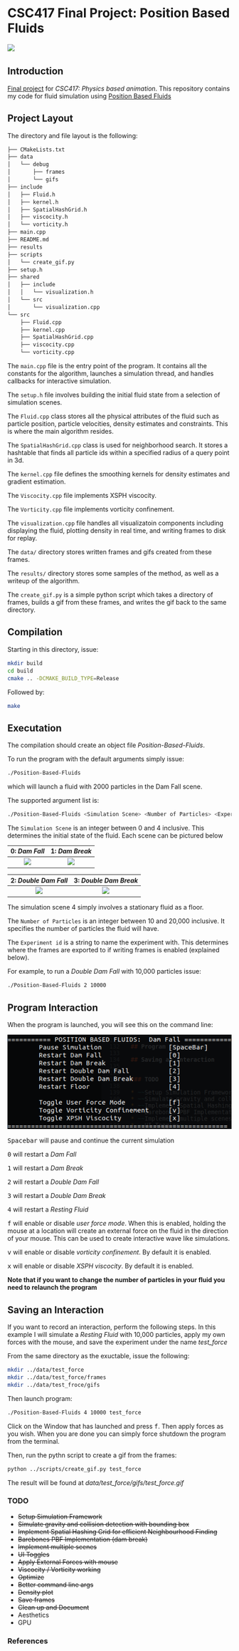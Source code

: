 # CSC417 Final Project: Position Based Fluids
![](results/2k_waves.gif)

## Introduction

[Final project](https://github.com/JacobChmura/PBF)  for *CSC417: Physics based animation*. This repository contains my code for fluid simulation using [Position Based Fluids](https://mmacklin.com/pbf_sig_preprint.pdf)

## Project Layout

The directory and file layout is the following:

```bash
├── CMakeLists.txt
├── data
│   └── debug
│       ├── frames
│       └── gifs
├── include
│   ├── Fluid.h
│   ├── kernel.h
│   ├── SpatialHashGrid.h
│   ├── viscocity.h
│   └── vorticity.h
├── main.cpp
├── README.md
├── results
├── scripts
│   └── create_gif.py
├── setup.h
├── shared
│   ├── include
│   │   └── visualization.h
│   └── src
│       └── visualization.cpp
└── src
    ├── Fluid.cpp
    ├── kernel.cpp
    ├── SpatialHashGrid.cpp
    ├── viscocity.cpp
    └── vorticity.cpp

```


The `main.cpp` file is the entry point of the program. It contains all the constants for the algorithm, launches a simulation thread, and handles callbacks for interactive simulation.

The `setup.h` file involves building the initial fluid state from a selection of simulation scenes.

The `Fluid.cpp` class stores all the physical attributes of the fluid such as particle position, particle velocities, density estimates and constraints. This is where the main algorithm resides.

The `SpatialHashGrid.cpp` class is used for neighborhood search. It stores a hashtable that finds all particle ids within a specified radius of a query point in 3d.

The `kernel.cpp` file defines the smoothing kernels for density estimates and gradient estimation. 

The `Viscocity.cpp` file implements XSPH viscocity.

The `Vorticity.cpp` file implements vorticity confinement.

The `visualization.cpp` file handles all visualizatoin components including displaying the fluid, plotting density in real time, and writing frames to disk for replay.

The `data/` directory stores written frames and gifs created from these frames.

The `results/` directory stores some samples of the method, as well as a writeup of the algorithm.

The `create_gif.py` is a simple python script which takes a directory of frames, builds a gif from these frames, and writes the gif back to the same directory.



## Compilation

Starting in this directory, issue:

```bash
mkdir build
cd build
cmake .. -DCMAKE_BUILD_TYPE=Release
```

Followed by:
```bash
make
```



## Executation

The compilation should create an object file *Position-Based-Fluids*.

To run the program with the default arguments simply issue:

```bash
./Position-Based-Fluids
```

which will launch a fluid with 2000 particles in the Dam Fall scene.




The supported argument list is:

```bash
./Position-Based-Fluids <Simulation Scene> <Number of Particles> <Experiment Name>
```

The `Simulation Scene` is an integer between 0 and 4 inclusive. This determines the initial state of the fluid. Each scene can be pictured below

0: *Dam Fall*            |  1: *Dam Break*            
:-------------------------:|:-------------------------:
![](results/2k_waves.gif)  |  ![](results/2k_waves.gif)

2: *Double Dam Fall*            |  3: *Double Dam Break*            
:-------------------------:|:-------------------------:
![](results/2k_waves.gif)  |  ![](results/2k_waves.gif)


The simulation scene 4 simply involves a stationary fluid as a floor.

The `Number of Particles` is an integer between 10 and 20,000 inclusive. It specifies the number of particles the fluid will have.

The `Experiment id` is a string to name the experiment with. This determines where the frames are exported to if writing frames is enabled (explained below).


For example, to run a *Double Dam Fall* with 10,000 particles issue:

```bash
./Position-Based-Fluids 2 10000
```


## Program Interaction

When the program is launched, you will see this on the command line:

![](results/interaction.png)


<kbd>Spacebar</kbd> will pause and continue the current simulation

<kbd>0</kbd> will restart a *Dam Fall*

<kbd>1</kbd> will restart a *Dam Break*

<kbd>2</kbd> will restart a *Double Dam Fall*

<kbd>3</kbd> will restart a *Double Dam Break*

<kbd>4</kbd> will restart a *Resting Fluid*

<kbd>f</kbd> will enable or disable *user force mode*. When this is enabled, holding the mouse at a location will create an external force on the fluid in the direction of your mouse. This can be used to create interactive wave like simulations.

<kbd>v</kbd> will enable or disable *vorticity confinement*. By default it is enabled.

<kbd>x</kbd> will enable or disable *XSPH viscocity*. By default it is enabled.

**Note that if you want to change the number of particles in your fluid you need to relaunch the program**









## Saving an Interaction

If you want to record an interaction, perform the following steps. In this example I will simulate a *Resting Fluid* with 10,000 particles, apply my own forces with the mouse, and save the experiment under the name *test_force*

From the same directory as the exuctable, issue the following:

```bash
mkdir ../data/test_force
mkdir ../data/test_force/frames
mkdir ../data/test_froce/gifs
```


Then launch program:

```bash
./Position-Based-Fluids 4 10000 test_force
```

Click on the Window that has launched and press <kbd>f</kbd>. Then apply forces as you wish. When you are done you can simply force shutdown the program from the terminal.


Then, run the pythn script to create a gif from the frames:

```bash
python ../scripts/create_gif.py test_force
```

The result will be found at *data/test_force/gifs/test_force.gif*




### TODO

* ~~Setup Simulation Framework~~
* ~~Simulate gravity and collision detection with bounding box~~
* ~~Implement Spatial Hashing Grid for efficient Neighbourhood Finding~~
* ~~Barebones PBF Implementation (dam break)~~
* ~~Implement multiple scenes~~
* ~~UI Toggles~~
* ~~Apply External Forces with mouse~~
* ~~Viscocity / Vorticity working~~
* ~~Optimize~~
* ~~Better command line args~~
* ~~Density plot~~
* ~~Save frames~~
* ~~Clean up and Document~~
* Aesthetics
* GPU

### References

